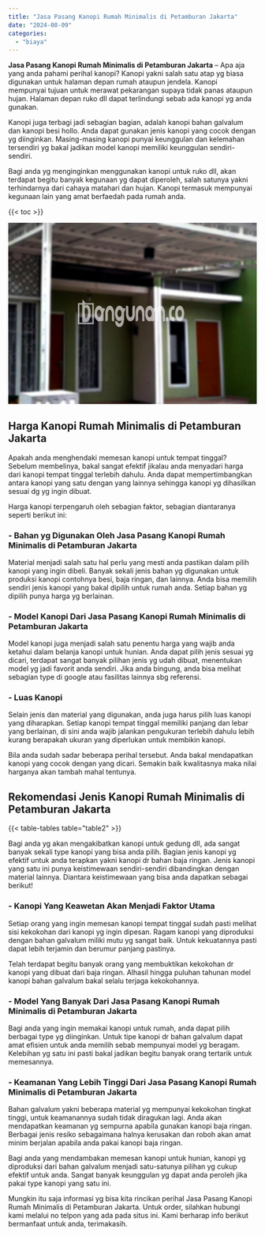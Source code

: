```yaml
---
title: "Jasa Pasang Kanopi Rumah Minimalis di Petamburan Jakarta"
date: "2024-08-09"
categories: 
  - "biaya"
---
```


**Jasa Pasang Kanopi Rumah Minimalis di Petamburan Jakarta** – Apa aja yang anda pahami perihal kanopi? Kanopi yakni salah satu atap yg biasa digunakan untuk halaman depan rumah ataupun jendela. Kanopi mempunyai tujuan untuk merawat pekarangan supaya tidak panas ataupun hujan. Halaman depan ruko dll dapat terlindungi sebab ada kanopi yg anda gunakan.

Kanopi juga terbagi jadi sebagian bagian, adalah kanopi bahan galvalum dan kanopi besi hollo. Anda dapat gunakan jenis kanopi yang cocok dengan yg diinginkan. Masing-masing kanopi punyai keunggulan dan kelemahan tersendiri yg bakal jadikan model kanopi memiliki keunggulan sendiri-sendiri.

Bagi anda yg menginginkan menggunakan kanopi untuk ruko dll, akan terdapat begitu banyak kegunaan yg dapat diperoleh, salah satunya yakni terhindarnya dari cahaya matahari dan hujan. Kanopi termasuk mempunyai kegunaan lain yang amat berfaedah pada rumah anda.

{{< toc >}}

![Jasa Pasang Kanopi Rumah Minimalis di Petamburan Jakarta](/images/harga-kanopi-minimalis-31.png)

## Harga Kanopi Rumah Minimalis di Petamburan Jakarta

Apakah anda menghendaki memesan kanopi untuk tempat tinggal? Sebelum membelinya, bakal sangat efektif jikalau anda menyadari harga dari kanopi tempat tinggal terlebih dahulu. Anda dapat mempertimbangkan antara kanopi yang satu dengan yang lainnya sehingga kanopi yg dihasilkan sesuai dg yg ingin dibuat.

Harga kanopi terpengaruh oleh sebagian faktor, sebagian diantaranya seperti berikut ini:

### \- Bahan yg Digunakan Oleh Jasa Pasang Kanopi Rumah Minimalis di Petamburan Jakarta

Material menjadi salah satu hal perlu yang mesti anda pastikan dalam pilih kanopi yang ingin dibeli. Banyak sekali jenis bahan yg digunakan untuk produksi kanopi contohnya besi, baja ringan, dan lainnya. Anda bisa memilih sendiri jenis kanopi yang bakal dipilih untuk rumah anda. Setiap bahan yg dipilih punya harga yg berlainan.

### \- Model Kanopi Dari Jasa Pasang Kanopi Rumah Minimalis di Petamburan Jakarta

Model kanopi juga menjadi salah satu penentu harga yang wajib anda ketahui dalam belanja kanopi untuk hunian. Anda dapat pilih jenis sesuai yg dicari, terdapat sangat banyak pilihan jenis yg udah dibuat, menentukan model yg jadi favorit anda sendiri. Jika anda bingung, anda bisa melihat sebagian type di google atau fasilitas lainnya sbg referensi.

### \- Luas Kanopi

Selain jenis dan material yang digunakan, anda juga harus pilih luas kanopi yang diharapkan. Setiap kanopi tempat tinggal memiliki panjang dan lebar yang berlainan, di sini anda wajib jalankan pengukuran terlebih dahulu lebih kurang berapakah ukuran yang diperlukan untuk membikin kanopi.

Bila anda sudah sadar beberapa perihal tersebut. Anda bakal mendapatkan kanopi yang cocok dengan yang dicari. Semakin baik kwalitasnya maka nilai harganya akan tambah mahal tentunya.

## Rekomendasi Jenis Kanopi Rumah Minimalis di Petamburan Jakarta

{{< table-tables table="table2" >}}

Bagi anda yg akan mengakibatkan kanopi untuk gedung dll, ada sangat banyak sekali type kanopi yang bisa anda pilih. Bagian jenis kanopi yg efektif untuk anda terapkan yakni kanopi dr bahan baja ringan. Jenis kanopi yang satu ini punya keistimewaan sendiri-sendiri dibandingkan dengan material lainnya. Diantara keistimewaan yang bisa anda dapatkan sebagai berikut!

### \- Kanopi Yang Keawetan Akan Menjadi Faktor Utama

Setiap orang yang ingin memesan kanopi tempat tinggal sudah pasti melihat sisi kekokohan dari kanopi yg ingin dipesan. Ragam kanopi yang diproduksi dengan bahan galvalum miliki mutu yg sangat baik. Untuk kekuatannya pasti dapat lebih terjamin dan berumur panjang pastinya.

Telah terdapat begitu banyak orang yang membuktikan kekokohan dr kanopi yang dibuat dari baja ringan. Alhasil hingga puluhan tahunan model kanopi bahan galvalum bakal selalu terjaga kekokohannya.

### \- Model Yang Banyak Dari Jasa Pasang Kanopi Rumah Minimalis di Petamburan Jakarta

Bagi anda yang ingin memakai kanopi untuk rumah, anda dapat pilih berbagai type yg diinginkan. Untuk tipe kanopi dr bahan galvalum dapat amat efisien untuk anda memilih sebab mempunyai model yg beragam. Kelebihan yg satu ini pasti bakal jadikan begitu banyak orang tertarik untuk memesannya.

### \- Keamanan Yang Lebih Tinggi Dari Jasa Pasang Kanopi Rumah Minimalis di Petamburan Jakarta

Bahan galvalum yakni beberapa material yg mempunyai kekokohan tingkat tinggi, untuk keamanannya sudah tidak diragukan lagi. Anda akan mendapatkan keamanan yg sempurna apabila gunakan kanopi baja ringan. Berbagai jenis resiko sebagaimana halnya kerusakan dan roboh akan amat minim berjalan apabila anda pakai kanopi baja ringan.

Bagi anda yang mendambakan memesan kanopi untuk hunian, kanopi yg diproduksi dari bahan galvalum menjadi satu-satunya pilihan yg cukup efektif untuk anda. Sangat banyak keunggulan yg dapat anda peroleh jika pakai type kanopi yang satu ini.

Mungkin itu saja informasi yg bisa kita rincikan perihal Jasa Pasang Kanopi Rumah Minimalis di Petamburan Jakarta. Untuk order, silahkan hubungi kami melalui no telpon yang ada pada situs ini. Kami berharap info berikut bermanfaat untuk anda, terimakasih.
